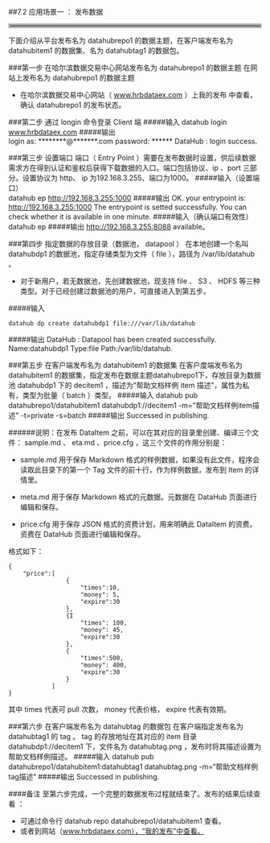 ##7.2 应用场景一 ： 发布数据
<hr style=" border:4px solid #A9A9A9;" />
下面介绍从平台发布名为 datahubrepo1 的数据主题，在客户端发布名为 datahubitem1 的数据集、名为 datahubtag1 的数据包。

###第一步 在哈尔滨数据交易中心网站发布名为 datahubrepo1 的数据主题
在网站上发布名为 datahubrepo1 的数据主题  

* 在哈尔滨数据交易中心网站（ www.hrbdataex.com ）上我的发布 中查看，确认 datahubrepo1 的发布状态。  

###第二步 通过 longin 命令登录 Client 端
#####输入
	datahub login www.hrbdataex.com
#####输出	  
	login as: ********@*******.com
	password: ******
	DataHub : login success.  
	
###第三步 设置端口
端口（ Entry Point ）需要在发布数据时设置，供后续数据需求方在得到认证和鉴权后获得下载数据的入口。端口包括协议、ip 、port 三部分。设置协议为 http、 ip 为192.168.3.255、端口为1000。
#####输入（设置端口）  
	datahub ep http://192.168.3.255:1000
#####输出
 	OK. your entrypoint is: http://192.168.3.255:1000
	The entrypoint is setted successfully.  You can check whether it is available in one minute.
#####输入（确认端口有效性）
	datahub ep
#####输出
	http://192.168.3.255:8088 available。

	
  

###第四步 指定数据的存放目录（数据池， datapool ）
在本地创建一个名叫 datahubdp1 的数据池，指定存储类型为文件（ file ），路径为 /var/lib/datahub 。 

* 对于新用户，若无数据池，先创建数据池，现支持  file 、 S3 、 HDFS  等三种类型。对于已经创建过数据池的用户，可直接进入到第五步。  


#####输入  

	datahub dp create datahubdp1 file:///var/lib/datahub
#####输出
	DataHub : Datapool has been created successfully. 	Name:datahubdp1 Type:file Path:/var/lib/datahub. 

###第五步 在客户端发布名为 datahubitem1 的数据集
在客户度端发布名为 datahubitem1 的数据集，指定发布在数据主题datahubrepo1下，存放目录为数据池 datahubdp1 下的 decitem1 ，描述为"帮助文档样例 item 描述"，属性为私有，类型为批量（ batch ）类型。
#####输入
	datahub pub datahubrepo1/datahubitem1 datahubdp1://decitem1 -m="帮助文档样例item描述" -t=private -s=batch
#####输出
	Successed in publishing.
   
######说明：在发布 DataItem 之前，可以在其对应的目录里创建、编译三个文件： sample.md 、 eta.md 、price.cfg ，这三个文件的作用分别是：

 - sample.md 用于保存 Markdown 格式的样例数据，如果没有此文件，程序会读取此目录下的第一个 Tag 文件的前十行，作为样例数据，发布到 Item 的详情里。

 - meta.md 用于保存 Markdown 格式的元数据。元数据在 DataHub 页面进行编辑和保存。

 - price.cfg 用于保存 JSON 格式的资费计划，用来明确此 DataItem 的资费。资费在 DataHub 页面进行编辑和保存。

格式如下：

    {
    	"price":[
    				{
                    	"times":10,
                        "money": 5,
                        "expire":30
                    },
                    {I
                    	"times": 100,
                        "money": 45,
                        "expire":30
                    },
                    {
                    	"times":500,
                        "money": 400,
                        "expire":30
                    }
                ]
    }


其中 times 代表可 pull 次数， money 代表价格， expire 代表有效期。
   
   
   
###第六步 在客户端发布名为 datahubtag 的数据包
在客户端指定发布名为 datahubtag1 的 tag 。 tag 的存放地址在其对应的 item 目录 datahubdp1://decitem1 下，文件名为 datahubtag.png ，发布时将其描述设置为帮助文档样例描述。
#####输入
	datahub pub datahubrepo1/datahubitem1:datahubtag1 datahubtag.png -m=“帮助文档样例tag描述”
#####输出
	 Successed in publishing.

####备注
至第六步完成，一个完整的数据发布过程就结束了。发布的结果后续查看 ：  
  
* 可通过命令行 datahub repo datahubrepo1/datahubitem1 查看。  
* 或者到网站（www.hrbdataex.com），“我的发布”中查看。